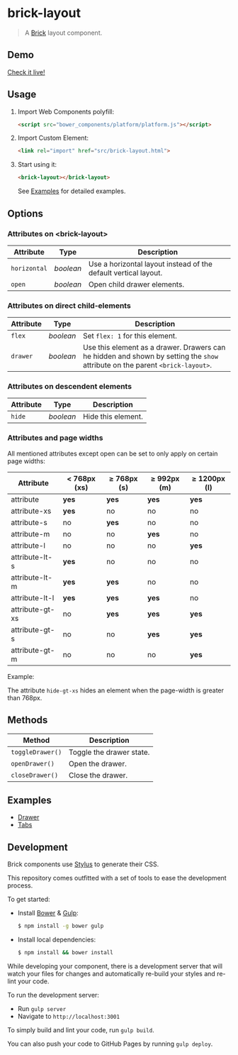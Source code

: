 # brick-layout

> A [Brick](https://github.com/mozbrick/brick/) layout component.

## Demo

[Check it live!](http://mozbrick.github.io/brick-layout)

## Usage

1. Import Web Components polyfill:

    ```html
    <script src="bower_components/platform/platform.js"></script>
    ```

2. Import Custom Element:

    ```html
    <link rel="import" href="src/brick-layout.html">
    ```

3. Start using it:

    ```html
    <brick-layout></brick-layout>
    ```

    See [Examples](#Examples) for detailed examples.

## Options

### Attributes on &lt;brick-layout&gt;

Attribute           | Type        | Description
---                 | ---         | ---
`horizontal`        | *boolean*   | Use a horizontal layout instead of the default vertical layout.
`open`              | *boolean*   | Open child drawer elements.

### Attributes on direct child-elements

Attribute     | Type        | Description
---           | ---         | ---
`flex`        | *boolean*   | Set `flex: 1` for this element.
`drawer`      | *boolean*   | Use this element as a drawer. Drawers can he hidden and shown by setting the `show` attribute on the parent `<brick-layout>`.


### Attributes on descendent elements
Attribute        | Type        | Description
---              | ---         | ---
`hide`           | *boolean*   | Hide this element. 

### Attributes and page widths

All mentioned attributes except open can be set to only apply on certain page widths:

Attribute       | < 768px (xs) | ≥ 768px (s) | ≥ 992px (m)  | ≥ 1200px (l)
---             | ---          | ---         | ---          | ---
attribute       | **yes**      | **yes**     | **yes**      | **yes**
attribute-xs    | **yes**      | no          | no           | no
attribute-s     | no           | **yes**     | no           | no
attribute-m     | no           | no          | **yes**      | no
attribute-l     | no           | no          | no           | **yes**
attribute-lt-s  | **yes**      | no          | no           | no
attribute-lt-m  | **yes**      | **yes**     | no           | no
attribute-lt-l  | **yes**      | **yes**     | **yes**      | no
attribute-gt-xs | no           | **yes**     | **yes**      | **yes**
attribute-gt-s  | no           | no          | **yes**      | **yes**
attribute-gt-m  | no           | no          | no           | **yes**

Example:

The attribute `hide-gt-xs` hides an element when the page-width is greater than 768px.

## Methods

Method          | Description
---             | ---
`toggleDrawer()`| Toggle the drawer state.
`openDrawer()`  | Open the drawer.
`closeDrawer()` | Close the drawer.

## Examples

* [Drawer](http://mozbrick.github.io/examples/brick-layout/drawer.html)
* [Tabs](http://mozbrick.github.io/examples/brick-layout/tabs.html)

## Development

Brick components use [Stylus](http://learnboost.github.com/stylus/) to generate their CSS.

This repository comes outfitted with a set of tools to ease the development process.

To get started:

* Install [Bower](http://bower.io/) & [Gulp](http://gulpjs.com/):

    ```sh
    $ npm install -g bower gulp
    ```

* Install local dependencies:

    ```sh
    $ npm install && bower install
    ```

While developing your component, there is a development server that will watch your files for changes and automatically re-build your styles and re-lint your code.

To run the development server:

* Run `gulp server`
* Navigate to `http://localhost:3001`

To simply build and lint your code, run `gulp build`.

You can also push your code to GitHub Pages by running `gulp deploy`.
